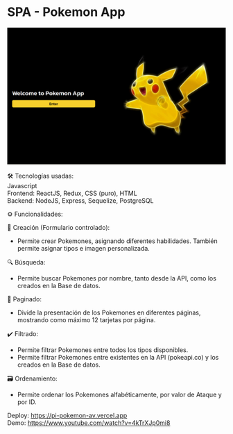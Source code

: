 # SPA - Pokemon App

<p align='center'>
    <img src='https://github.com/arielventu/PI-Pokemon/blob/main/portada_SPA.png' </img>
</p>

🛠️ Tecnologías usadas:  
Javascript  
Frontend: ReactJS, Redux, CSS (puro), HTML  
Backend: NodeJS, Express, Sequelize, PostgreSQL  

⚙️ Funcionalidades:  

👾 Creación (Formulario controlado):  
- Permite crear Pokemones, asignando diferentes habilidades. También permite asignar tipos e imagen personalizada.  

🔍 Búsqueda:  
- Permite buscar Pokemones por nombre, tanto desde la API, como los creados en la Base de datos.  

🔢 Paginado:  
- Divide la presentación de los Pokemones en diferentes páginas, mostrando como máximo 12 tarjetas por página.  

✔️ Filtrado:  
- Permite filtrar Pokemones entre todos los tipos disponibles.  
- Permite filtrar Pokemones entre existentes en la API (pokeapi.co) y los creados en la Base de datos.  

🗃️ Ordenamiento:  
- Permite ordenar los Pokemones alfabéticamente, por valor de Ataque y por ID.  

Deploy: https://pi-pokemon-av.vercel.app  
Demo: https://www.youtube.com/watch?v=4kTrXJp0mi8
